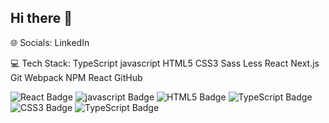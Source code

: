 ## Hi there 👋


🌐 Socials:
LinkedIn

💻 Tech Stack:
TypeScript javascript HTML5 CSS3 Sass Less React Next.js Git Webpack NPM React GitHub

![React Badge](https://img.shields.io/badge/React-282c34?style=flat&logo=react&logoColor=61dafb)
![javascript Badge](https://img.shields.io/badge/javascript-blue?logo=javascript)
![HTML5 Badge](https://img.shields.io/badge/HTML5-red?logo=HTML5&logoColor=white)
![TypeScript Badge](https://img.shields.io/badge/TypeScript-3178C6?style=flat&logo=typescript&logoColor=white)
![CSS3 Badge](https://img.shields.io/badge/CSS3-blue?logo=CSS3)
![TypeScript Badge](https://img.shields.io/badge/TypeScript-3178C6?style=flat&logo=typescript&logoColor=white)


<!--
**shokoghasemi/shokoghasemi** is a ✨ _special_ ✨ repository because its `README.md` (this file) appears on your GitHub profile.

Here are some ideas to get you started:

- 🔭 I’m currently working on ...
- 🌱 I’m currently learning ...
- 👯 I’m looking to collaborate on ...
- 🤔 I’m looking for help with ...
- 💬 Ask me about ...
- 📫 How to reach me: ...
- 😄 Pronouns: ...
- ⚡ Fun fact: ...
-->
